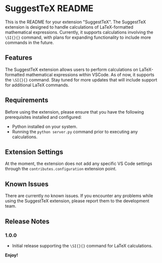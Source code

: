# SuggestTeX README

This is the README for your extension "SuggestTeX". The SuggestTeX extension is designed to handle calculations of LaTeX-formatted mathematical expressions. Currently, it supports calculations involving the `\SI{}{}` command, with plans for expanding functionality to include more commands in the future.

## Features

The SuggestTeX extension allows users to perform calculations on LaTeX-formatted mathematical expressions within VSCode. As of now, it supports the `\SI{}{}` command. Stay tuned for more updates that will include support for additional LaTeX commands.

## Requirements

Before using the extension, please ensure that you have the following prerequisites installed and configured:

- Python installed on your system.
- Running the `python server.py` command prior to executing any calculations.

## Extension Settings

At the moment, the extension does not add any specific VS Code settings through the `contributes.configuration` extension point.

## Known Issues

There are currently no known issues. If you encounter any problems while using the SuggestTeX extension, please report them to the development team.

## Release Notes

### 1.0.0

- Initial release supporting the `\SI{}{}` command for LaTeX calculations.

**Enjoy!**
